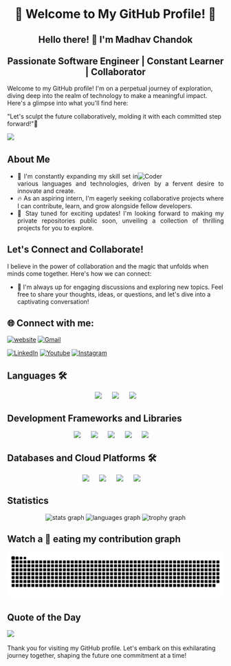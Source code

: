 <h1 align='center'> 🌟 Welcome to My GitHub Profile! 🌟 </h1>

<h2 align='center'> Hello there! 👋 I'm Madhav Chandok <br><br> Passionate Software Engineer | Constant Learner | Collaborator </h2>

Welcome to my GitHub profile! I'm on a perpetual journey of exploration, diving deep into the realm of technology to make a meaningful impact. Here's a glimpse into what you'll find here:

"Let's sculpt the future collaboratively, molding it with each committed step forward!"🚀

[![](https://visitcount.itsvg.in/api?id=madhavchandok1&label=Profile%20Views&color=10&icon=0&pretty=true)](https://visitcount.itsvg.in)


## About Me
<img align="right" width="200" alt="Coder" src='https://user-images.githubusercontent.com/74038190/212748830-4c709398-a386-4761-84d7-9e10b98fbe6e.gif'></img>
- <div style="text-align: justify">🌟 I'm constantly expanding my skill set in various languages and technologies, driven by a fervent desire to innovate and create.</div>
- <div style="text-align: justify">🔥 As an aspiring intern, I'm eagerly seeking collaborative projects where I can contribute, learn, and grow alongside fellow developers.</div>
- <div style="text-align: justify">🚀 Stay tuned for exciting updates! I'm looking forward to making my private repositories public soon, unveiling a collection of thrilling projects for you to explore.</div>


## Let's Connect and Collaborate!

I believe in the power of collaboration and the magic that unfolds when minds come together. Here's how we can connect:

- 💬 I'm always up for engaging discussions and exploring new topics. Feel free to share your thoughts, ideas, or questions, and let's dive into a captivating conversation!


## 🌐 Connect with me:
[![website](https://img.shields.io/badge/My%20Website-%231769ff.svg?logo=minutemailer&logoColor=white)]()
[![Gmail](https://img.shields.io/badge/Mail%20Me-%23EA4335.svg?logo=gmail&logoColor=white)](mailto:er.madhavchandok@gmail.com)

[![LinkedIn](https://img.shields.io/badge/LinkedIn-%230077B5.svg?logo=linkedin&logoColor=white)](https://www.linkedin.com/in/madhavchandok/)
[![Youtube](https://img.shields.io/badge/YouTube-red?logo=youtube&logoColor=white)](https://www.youtube.com/channel/UCh04LO5Po1hbWBbhT4F2siw)
[![Instagram](https://img.shields.io/badge/Instagram-%23E4405F.svg?logo=Instagram&logoColor=white)](https://www.instagram.com/madhavchandok1/)


## Languages 🛠 
<div align="center">
	<img src="https://cdn.jsdelivr.net/gh/devicons/devicon@latest/icons/python/python-original-wordmark.svg" height="50" />&nbsp;&nbsp;&nbsp;&nbsp;&nbsp;
	<img src="https://cdn.jsdelivr.net/gh/devicons/devicon@latest/icons/cplusplus/cplusplus-plain.svg" height="50"/>&nbsp;&nbsp;&nbsp;&nbsp;&nbsp;
	<img src="https://cdn.jsdelivr.net/gh/devicons/devicon@latest/icons/csharp/csharp-plain.svg" height="50"/>
</div>

## Development Frameworks and Libraries
<div align="center">
	<img src="https://cdn.jsdelivr.net/gh/devicons/devicon@latest/icons/fastapi/fastapi-original.svg" height="50"/>&nbsp;&nbsp;&nbsp;&nbsp;&nbsp;
	<img src="https://cdn.jsdelivr.net/gh/devicons/devicon@latest/icons/django/django-plain-wordmark.svg" height="50"/>&nbsp;&nbsp;&nbsp;&nbsp;&nbsp;
	<img src="https://cdn.jsdelivr.net/gh/devicons/devicon@latest/icons/html5/html5-original-wordmark.svg" height="50"/>&nbsp;&nbsp;&nbsp;&nbsp;&nbsp;
	<img src="https://cdn.jsdelivr.net/gh/devicons/devicon@latest/icons/css3/css3-original-wordmark.svg" height="50"/>&nbsp;&nbsp;&nbsp;&nbsp;&nbsp;
	<img src="https://cdn.jsdelivr.net/gh/devicons/devicon@latest/icons/dot-net/dot-net-original-wordmark.svg" height="50"/>&nbsp;&nbsp;&nbsp;&nbsp;&nbsp;
</div>


## Databases and Cloud Platforms 🛠 
<div align="center">
	<img src="https://cdn.jsdelivr.net/gh/devicons/devicon@latest/icons/mysql/mysql-original-wordmark.svg" height="50"/>&nbsp;&nbsp;&nbsp;&nbsp;&nbsp;
	<img src="https://cdn.jsdelivr.net/gh/devicons/devicon@latest/icons/sqlite/sqlite-original.svg" height="50"/>&nbsp;&nbsp;&nbsp;&nbsp;&nbsp;
	<img src="https://cdn.jsdelivr.net/gh/devicons/devicon@latest/icons/azure/azure-original.svg" height="50"/>&nbsp;&nbsp;&nbsp;&nbsp;&nbsp;
	<img src="https://cdn.jsdelivr.net/gh/devicons/devicon@latest/icons/googlecloud/googlecloud-original.svg" height="50"/>&nbsp;&nbsp;&nbsp;&nbsp;&nbsp;
</div>

## Statistics
<div align="center">
  <img src="https://github-readme-stats.vercel.app/api?username=madhavchandok1&hide_title=false&hide_rank=false&show_icons=true&include_all_commits=true&count_private=true&disable_animations=false&theme=dracula&locale=en&hide_border=false&order=1" height="150" alt="stats graph"  />
  <img src="https://github-readme-stats.vercel.app/api/top-langs?username=madhavchandok1&locale=en&hide_title=false&layout=compact&card_width=320&langs_count=5&theme=dracula&hide_border=false&order=2" height="150" alt="languages graph"  />
  <img src="https://github-profile-trophy.vercel.app?username=madhavchandok1&theme=dracula&column=-1&row=1&margin-w=8&margin-h=8&no-bg=false&no-frame=false&order=4" height="150" alt="trophy graph"  />
</div>


## Watch a 🐍 eating my contribution graph
<img src="https://raw.githubusercontent.com/madhavchandok1/madhavchandok1/output/snake.svg" alt="Snake animation" align="center"/>


## Quote of the Day
![](https://quotes-github-readme.vercel.app/api?type=horizontal&theme=dark)


Thank you for visiting my GitHub profile. Let's embark on this exhilarating journey together, shaping the future one commitment at a time!


